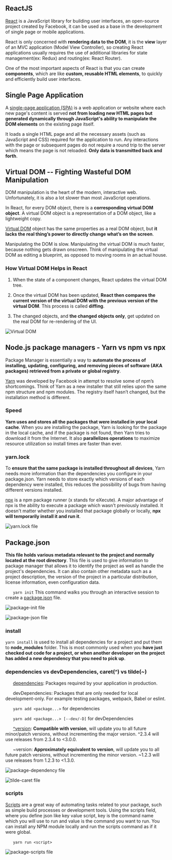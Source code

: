 ## ReactJS

[React](https://reactjs.org/) is a JavaScript library for building user interfaces, an open-source project created by Facebook, it can be used as a base in the development of single page or mobile applications.

React is only concerned with **rendering data to the DOM**, it is the **view** layer of an MVC application (Model View Controller), so creating React applications usually requires the use of additional libraries for state management(ex: Redux) and routing(ex: React Router).

One of the most important aspects of React is that you can create **components**, which are like **custom, reusable HTML elements**, to quickly and efficiently build user interfaces.

## Single Page Application

A [single-page application (SPA)](https://en.wikipedia.org/wiki/Single-page_application) is a web application or website where each new page's content is served **not from loading new HTML pages but generated dynamically through JavaScript's ability to manipulate the DOM elements** on the existing page itself.

It loads a single HTML page and all the necessary assets (such as JavaScript and CSS) required for the application to run. Any interactions with the page or subsequent pages do not require a round trip to the server which means the page is not reloaded. **Only data is transmitted back and forth**.

## Virtual DOM -- Fighting Wasteful DOM Manipulation

DOM manipulation is the heart of the modern, interactive web. Unfortunately, it is also a lot slower than most JavaScript operations.

In React, for every DOM object, there is a **corresponding virtual DOM object**. A virtual DOM object is a representation of a DOM object, like a lightweight copy.

[Virtual DOM](https://reactjs.org/docs/faq-internals.html) object has the same properties as a real DOM object, but **it lacks the real thing’s power to directly change what’s on the screen**.

Manipulating the DOM is slow. Manipulating the virtual DOM is much faster, because nothing gets drawn onscreen. Think of manipulating the virtual DOM as editing a blueprint, as opposed to moving rooms in an actual house.

### How Virtual DOM Helps in React

1. When the state of a component changes, React updates the virtual DOM tree.

2. Once the virtual DOM has been updated, **React then compares the current version of the virtual DOM with the previous version of the virtual DOM**. This process is called **diffing**.

3. The changed objects, and **the changed objects only**, get updated on the real DOM for re-rendering of the UI.

![Virtual DOM](./images/virtual-dom.png)

## Node.js package managers - Yarn vs npm vs npx

Package Manager is essentially a way to **automate the process of installing, updating, configuring, and removing pieces of software (AKA packages) retrieved from a private or global registry**.

[Yarn](https://yarnpkg.com/) was developed by Facebook in attempt to resolve some of npm’s shortcomings. Think of Yarn as a new installer that still relies upon the same npm structure and npm modules. The registry itself hasn’t changed, but the installation method is different.

### Speed

**Yarn uses and stores all the packages that were installed in your local cache**. When you are installing the package, Yarn is looking for the package in the local cache, and if the package is not found, then Yarn tries to download it from the Internet. It also **parallelizes operations** to maximize resource utilization so install times are faster than ever.

### yarn.lock

To **ensure that the same package is installed throughout all devices**, Yarn needs more information than the dependencies you configure in your package.json. Yarn needs to store exactly which versions of each dependency were installed, this reduces the possibility of bugs from having different versions installed.

[npx](https://github.com/npm/npx) is a npm package runner (x stands for eXecute). A major advantage of npx is the ability to execute a package which wasn't previously installed. It doesn't matter whether you installed that package globally or locally, **npx will temporarily install it and run it**.

![yarn.lock file](./images/yarn-lock.png)

## Package.json

**This file holds various metadata relevant to the project and normally located at the root directory**. This file is used to give information to package manager that allows it to identify the project as well as handle the project's dependencies. It can also contain other metadata such as a project description, the version of the project in a particular distribution, license information, even configuration data.

&nbsp;&nbsp;&nbsp;&nbsp;&nbsp;&nbsp;`yarn init` This command walks you through an interactive session to create a [package.json](https://docs.npmjs.com/files/package.json) file.

![package-init file](./images/package-init.png)

![package-json file](./images/package-json.png)

### install

`yarn install` is used to install all dependencies for a project and put them to **node_modules** folder. This is most commonly used when you **have just checked out code for a project, or when another developer on the project has added a new dependency that you need to pick up**.

### dependencies vs devDependencies, caret(^) vs tilde(~)

&nbsp;&nbsp;&nbsp;&nbsp;&nbsp;&nbsp;[dependencies](https://docs.npmjs.com/specifying-dependencies-and-devdependencies-in-a-package-json-file): Packages required by your application in production.

&nbsp;&nbsp;&nbsp;&nbsp;&nbsp;&nbsp;devDependencies: Packages that are only needed for local development-only. For example testing packages, webpack, Babel or eslint.

&nbsp;&nbsp;&nbsp;&nbsp;&nbsp;&nbsp;`yarn add <package...>` for dependencies

&nbsp;&nbsp;&nbsp;&nbsp;&nbsp;&nbsp;`yarn add <package...> [--dev/-D]` for devDependencies

&nbsp;&nbsp;&nbsp;&nbsp;&nbsp;&nbsp;[^version](https://stackoverflow.com/questions/22343224/whats-the-difference-between-tilde-and-caret-in-package-json): **Compatible with version**, will update you to all future minor/patch versions, without incrementing the major version. ^2.3.4 will use releases from 2.3.4 to <3.0.0.

&nbsp;&nbsp;&nbsp;&nbsp;&nbsp;&nbsp;~version: **Approximately equivalent to version**, will update you to all future patch versions, without incrementing the minor version. ~1.2.3 will use releases from 1.2.3 to <1.3.0.

![package-dependency file](./images/package-dependency.png)

![tilde-caret file](./images/tilde-caret.png)

### scripts

[Scripts](https://docs.npmjs.com/misc/scripts) are a great way of automating tasks related to your package, such as simple build processes or development tools. Using the scripts field, where you define json like key value script, key is the command name which you will use to run and value is the command you want to run. You can install any NPM module locally and run the scripts command as if it were global.

&nbsp;&nbsp;&nbsp;&nbsp;&nbsp;&nbsp;`yarn run <script>`

![package-scripts file](./images/package-scripts.png)
